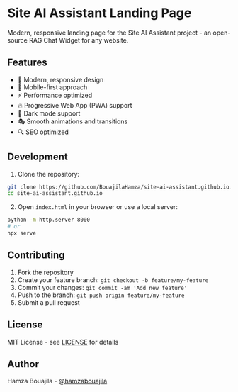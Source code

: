 # Site AI Assistant Landing Page

Modern, responsive landing page for the Site AI Assistant project - an open-source RAG Chat Widget for any website.

## Features

- 🎨 Modern, responsive design
- 📱 Mobile-first approach
- ⚡ Performance optimized
- 🔥 Progressive Web App (PWA) support
- 🌙 Dark mode support
- 🎭 Smooth animations and transitions
- 🔍 SEO optimized

## Development

1. Clone the repository:
```bash
git clone https://github.com/BouajilaHamza/site-ai-assistant.github.io.git
cd site-ai-assistant.github.io
```

2. Open `index.html` in your browser or use a local server:
```bash
python -m http.server 8000
# or
npx serve
```

## Contributing

1. Fork the repository
2. Create your feature branch: `git checkout -b feature/my-feature`
3. Commit your changes: `git commit -am 'Add new feature'`
4. Push to the branch: `git push origin feature/my-feature`
5. Submit a pull request

## License

MIT License - see [LICENSE](LICENSE) for details

## Author

Hamza Bouajila - [@hamzabouajila](https://github.com/hamzabouajila)